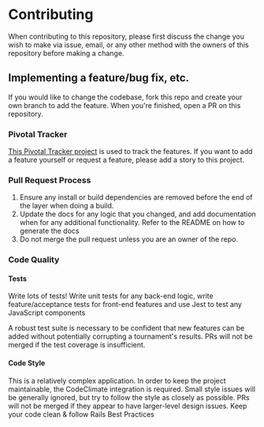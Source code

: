 # Contributing

When contributing to this repository, please first discuss the change you wish to make via issue,
email, or any other method with the owners of this repository before making a change.

## Implementing a feature/bug fix, etc.

If you would like to change the codebase, fork this repo and create your own
branch to add the feature. When you're finished, open a PR on this repository.

### Pivotal Tracker

[This Pivotal Tracker project](https://www.pivotaltracker.com/n/projects/1978223)
is used to track the features. If you want to add a feature yourself or request
a feature, please add a story to this project.

### Pull Request Process

1. Ensure any install or build dependencies are removed before the end of the layer when doing a 
   build.
2. Update the docs for any logic that you changed, and add documentation when
   for any additional functionality. Refer to the README on how to generate the
   docs
3. Do not merge the pull request unless you are an owner of the repo.

### Code Quality

#### Tests

Write lots of tests! Write unit tests for any back-end logic, write
feature/acceptance tests for front-end features and use Jest to test any
JavaScript components

A robust test suite is necessary to be confident that new features can be added
without potentially corrupting a tournament's results. PRs will not be merged if
the test coverage is insufficient.

#### Code Style

This is a relatively complex application. In order to keep the project
maintainable, the CodeClimate integration is required. Small style issues will
be generally ignored, but try to follow the style as closely as possible. PRs
will not be merged if they appear to have larger-level design issues. Keep your
code clean & follow Rails Best Practices
